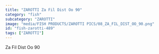 ```yaml
---
title: "ZAROTTI Za Fil Dist Oo 90"
category: "fish"
subcategory: "ZAROTTI"
image: "media/FISH PRODUCTS/ZAROTTI PICS/08_ZA_FIL_DIST_OO_90.png"
id: "fish-zarotti-489"
tags: ["ZAROTTI"]
---
```


Za Fil Dist Oo 90
